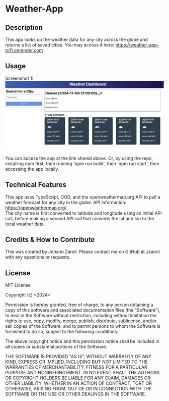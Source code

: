# Weather-App

## Description
This app looks up the weather data for any city across the globe and returns a list of saved cities. You may access it here: https://weather-app-tx11.onrender.com 

## Usage
Screenshot 1:  
![screenshot1](./images/screenshot1.jpg)  

You can access the app at the link shared above. Or, by using the repo, installing npm first, then running 'npm run build', then 'npm run start', then accessing the app locally.

## Technical Features
This app uses TypeScript, OOD, and the openweathermap.org API to pull a weather forecast for any city in the globe. API information: https://openweathermap.org/   
The city name is first converted to latitude and longitude using an initial API call, before making a second API call that converts the lat and lon to the local weather data.  

## Credits & How to Contribute
This was created by Johann Zaroli. Please contact me on GitHub at Jzaroli with any questions or requests.

## License
MIT License

Copyright (c) <2024>

Permission is hereby granted, free of charge, to any person obtaining a copy of this software and associated documentation files (the "Software"), to deal in the Software without restriction, including without limitation the rights to use, copy, modify, merge, publish, distribute, sublicense, and/or sell copies of the Software, and to permit persons to whom the Software is furnished to do so, subject to the following conditions:

The above copyright notice and this permission notice shall be included in all copies or substantial portions of the Software.

THE SOFTWARE IS PROVIDED "AS IS", WITHOUT WARRANTY OF ANY KIND, EXPRESS OR IMPLIED, INCLUDING BUT NOT LIMITED TO THE WARRANTIES OF MERCHANTABILITY, FITNESS FOR A PARTICULAR PURPOSE AND NONINFRINGEMENT. IN NO EVENT SHALL THE AUTHORS OR COPYRIGHT HOLDERS BE LIABLE FOR ANY CLAIM, DAMAGES OR OTHER LIABILITY, WHETHER IN AN ACTION OF CONTRACT, TORT OR OTHERWISE, ARISING FROM, OUT OF OR IN CONNECTION WITH THE SOFTWARE OR THE USE OR OTHER DEALINGS IN THE SOFTWARE.
